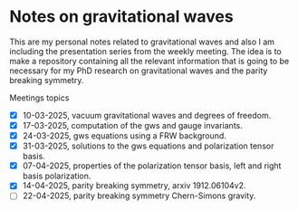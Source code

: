 # Notes on gravitational waves

This are my personal notes related to gravitational waves and also
I am including the presentation series from the weekly meeting. The 
idea is to make a repository containing all the relevant information
that is going to be necessary for my PhD research on gravitational waves
and the parity breaking symmetry.

Meetings topics
- [x] 10-03-2025, vacuum gravitational waves and degrees of freedom.
- [x] 17-03-2025, computation of the gws and gauge invariants.
- [x] 24-03-2025, gws equations using a FRW background.
- [x] 31-03-2025, solutions to the gws equations and polarization tensor basis.
- [x] 07-04-2025, properties of the polarization tensor basis, left and right basis polarization.
- [x] 14-04-2025, parity breaking symmetry, arxiv 1912.06104v2.
- [ ] 22-04-2025, parity breaking symmetry Chern-Simons gravity. 
